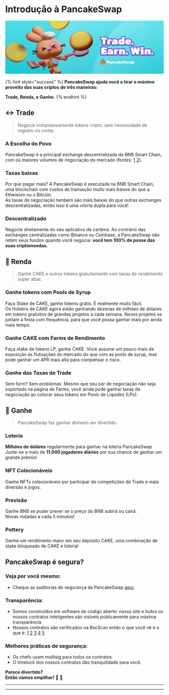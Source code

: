 # Introdução à PancakeSwap

![](.gitbook/assets/intro-header.png)

{% hint style="success" %}
**PancakeSwap ajuda você a tirar o máximo proveito das suas criptos de três maneiras:**

**Trade, Renda, e Ganhe.**
{% endhint %}

## ↔️ Trade

> Negocie instantaneamente tokens cripto: sem necessidade de registro ou conta.

### A Escolha do Povo

PancakeSwap é a principal exchange descentralizada da BNB Smart Chain, com os maiores volumes de negociação do mercado (fontes: [1](https://www.coingecko.com/en/exchanges/decentralized) [2](https://coinmarketcap.com/rankings/exchanges/dex/)).

### Taxas baixas

Por que pagar mais? A PancakeSwap é executada na BNB Smart Chain, uma blockchain com custos de transação muito mais baixos do que a Ethereum ou o Bitcoin. \
As taxas de negociação também são mais baixas do que outras exchanges descentralizadas, então isso é uma vitória dupla para você!

### Descentralizado

Negocie diretamente do seu aplicativo de carteira. Ao contrário das exchanges centralizadas como Binance ou Coinbase, a PancakeSwap não retém seus fundos quando você negocia: **você tem 100% de posse das suas criptomoedas.**

## 💸 Renda

> Ganhe CAKE e outros tokens gratuitamente com taxas de rendimemto super altas.

### Ganhe tokens com Pools de Syrup

Faça Stake de CAKE, ganhe tokens grátis. É realmente muito fácil. \
Os Holders de CAKE agora estão ganhando dezenas de milhões de dólares em tokens gratuitos de grandes projetos a cada semana. Novos projetos se juntam à festa com frequência, para que você possa ganhar mais por ainda mais tempo.

### Ganhe CAKE com Farms de Rendimento

Faça stake de tokens LP, ganhe CAKE. Você assume um pouco mais de exposição às flutuações do mercado do que com as pools de syrup, mas pode ganhar um APR mais alto para compensar o risco.

### Ganhe das Taxas de Trade

Sem farm? Sem problemas. Mesmo que seu par de negociação não seja suportado na página de Farms, você ainda pode ganhar taxas de negociação ao colocar seus tokens em Pools de Liquidez (LPs).

## 🎲 Ganhe

> PancakeSwap faz ganhar dinheiro ser divertido.

### Loteria

**Milhões de doláres** regularmente para ganhar na loteria PancakeSwap\
Junte-se a mais de **11.000 jogadores diários** por sua chance de ganhar um grande prêmio!

### NFT Colecionáveis&#x20;

Ganhe NFTs colecionáveis ​​por participar de competições de Trade e mais diversão e jogos.

### Previsão

Ganhe BNB se puder prever se o preço do BNB subirá ou cairá.\
Novas rodadas a cada 5 minutos!

### Pottery

Ganhe um rendimento maior em seu depósito CAKE, uma combinação de stake bloqueado de CAKE e loteria!

## PancakeSwap é segura?

### Veja por você mesmo:

* Cheque as auditorias de segurança da PancakeSwap [aqui](auditorias.md).

### Transparência:

* Somos construídos em software de código aberto: nosso site e todos os nossos contratos inteligentes são visíveis publicamente para máxima transparência.
* Nossos contratos são verificados na BscScan então o que você vê é o que é: [1](https://bscscan.com/address/0x10ED43C718714eb63d5aA57B78B54704E256024E) [2](https://bscscan.com/address/0x73feaa1ee314f8c655e354234017be2193c9e24e#code) [3](https://bscscan.com/address/0xbcfccbde45ce874adcb698cc183debcf17952812) [4](https://bscscan.com/address/0x1b96b92314c44b159149f7e0303511fb2fc4774f#code) [5](https://bscscan.com/address/0x92E8CeB7eAeD69fB6E4d9dA43F605D2610214E68)

### Melhores práticas de segurança:

* Os chefs usam multisig para todos os contratos.
* O timelock dos nossos contratos dão tranquilidade para você.

**Parece divertido?**\
**Então vamos empilhar!** 🐰 🥞

***

***

